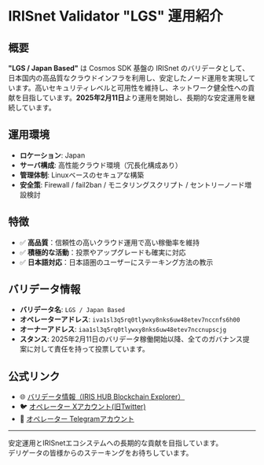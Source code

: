 # IRISnet Validator "LGS" 運用紹介

## 概要
**"LGS / Japan Based"** は Cosmos SDK 基盤の IRISnet のバリデータとして、日本国内の高品質なクラウドインフラを利用し、安定したノード運用を実現しています。高いセキュリティレベルと可用性を維持し、ネットワーク健全性への貢献を目指しています。**2025年2月11日**より運用を開始し、長期的な安定運用を継続しています。

## 運用環境
- **ロケーション**: Japan  
- **サーバ構成**: 高性能クラウド環境（冗長化構成あり）  
- **管理体制**: Linuxベースのセキュアな構築  
- **安全策**: Firewall / fail2ban / モニタリングスクリプト / セントリーノード増設検討

## 特徴
- ✅ **高品質**：信頼性の高いクラウド運用で高い稼働率を維持  
- ✅ **積極的な活動**：投票やアップグレードも確実に対応  
- ✅ **日本語対応**：日本語圏のユーザーにステーキング方法の教示 

## バリデータ情報
- **バリデータ名**: `LGS / Japan Based`  
- **オペレーターアドレス**: `iva1sl3q5rq0tlywxy8nks6uw48etev7nccnfs6h00`  
- **オーナーアドレス**: `iaa1sl3q5rq0tlywxy8nks6uw48etev7nccnupscjg`  
- **スタンス**: 2025年2月11日のバリデータ稼働開始以降、全てのガバナンス提案に対して責任を持って投票しています。

## 公式リンク
- 🌐 [バリデータ情報（IRIS HUB Blockchain Explorer）](https://irishub.iobscan.io/#/staking/validators/iva1sl3q5rq0tlywxy8nks6uw48etev7nccnfs6h00)  
- 🐦 [オペレーター Xアカウント(旧Twitter)](https://x.com/lgsyukisugiyama)  
- 💬 [オペレーター Telegramアカウント](https://t.me/YukiSugiyama)

---

安定運用とIRISnetエコシステムへの長期的な貢献を目指しています。  
デリゲータの皆様からのステーキングをお待ちしています。
